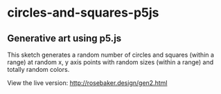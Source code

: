 # circles-and-squares-p5js

## Generative art using p5.js

This sketch generates a random number of circles and squares (within a range) at random x, y axis points with random sizes (within a range) and totally random colors. 

View the live version: http://rosebaker.design/gen2.html
